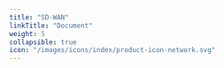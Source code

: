 ```yaml
---
title: "SD-WAN"
linkTitle: "Document"
weight: 5
collapsible: true
icon: "/images/icons/index/product-icon-network.svg"
---
```


